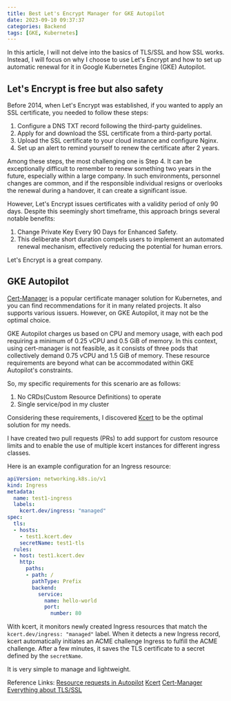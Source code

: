 ```yaml
---
title: Best Let's Encrypt Manager for GKE Autopilot 
date: 2023-09-10 09:37:37
categories: Backend
tags: [GKE, Kubernetes]
---
```


In this article, I will not delve into the basics of TLS/SSL and how SSL works. Instead, I will focus on why I choose to use Let's Encrypt and how to set up automatic renewal for it in Google Kubernetes Engine (GKE) Autopilot.

<!--more-->

## Let's Encrypt is free but also safety

Before 2014, when Let's Encrypt was established, if you wanted to apply an SSL certificate, you needed to follow these steps:

1. Configure a DNS TXT record following the third-party guidelines.
2. Apply for and download the SSL certificate from a third-party portal.
3. Upload the SSL certificate to your cloud instance and configure Nginx.
4. Set up an alert to remind yourself to renew the certificate after 2 years.

Among these steps, the most challenging one is Step 4. It can be exceptionally difficult to remember to renew something two years in the future, especially within a large company. In such environments, personnel changes are common, and if the responsible individual resigns or overlooks the renewal during a handover, it can create a significant issue.

However, Let's Encrypt issues certificates with a validity period of only 90 days. Despite this seemingly short timeframe, this approach brings several notable benefits:

1. Change Private Key Every 90 Days for Enhanced Safety.
2. This deliberate short duration compels users to implement an automated renewal mechanism, effectively reducing the potential for human errors. 

Let's Encrypt is a great company.

## GKE Autopilot

[Cert-Manager](https://cert-manager.io/docs/) is a popular certificate manager solution for Kubernetes, and you can find recommendations for it in many related projects. It also supports various issuers. However, on GKE Autopilot, it may not be the optimal choice.

GKE Autopilot charges us based on CPU and memory usage, with each pod requiring a minimum of 0.25 vCPU and 0.5 GiB of memory. In this context, using cert-manager is not feasible, as it consists of three pods that collectively demand 0.75 vCPU and 1.5 GiB of memory. These resource requirements are beyond what can be accommodated within GKE Autopilot's constraints.

So, my specific requirements for this scenario are as follows:

1. No CRDs(Custom Resource Definitions) to operate
2. Single service/pod in my cluster

Considering these requirements, I discovered [Kcert](https://github.com/nabsul/kcert) to be the optimal solution for my needs. 

I have created two pull requests (PRs) to add support for custom resource limits and to enable the use of multiple kcert instances for different ingress classes.

Here is an example configuration for an Ingress resource:
```yaml
apiVersion: networking.k8s.io/v1
kind: Ingress
metadata:
  name: test1-ingress
  labels:
    kcert.dev/ingress: "managed"
spec:
  tls:
  - hosts:
    - test1.kcert.dev
    secretName: test1-tls
  rules:
  - host: test1.kcert.dev
    http:
      paths:
      - path: /
        pathType: Prefix
        backend:
          service:
            name: hello-world
            port:
              number: 80
```

With kcert, it monitors newly created Ingress resources that match the `kcert.dev/ingress: "managed"` label. When it detects a new Ingress record, kcert automatically initiates an ACME challenge Ingress to fulfill the ACME challenge. After a few minutes, it saves the TLS certificate to a secret defined by the `secretName`.

It is very simple to manage and lightweight.

Reference Links:
[Resource requests in Autopilot](https://cloud.google.com/kubernetes-engine/docs/concepts/autopilot-resource-requests)
[Kcert](https://github.com/nabsul/kcert)
[Cert-Manager](https://cert-manager.io/docs/)
[Everything about TLS/SSL](https://www.kawabangga.com/posts/5330)
